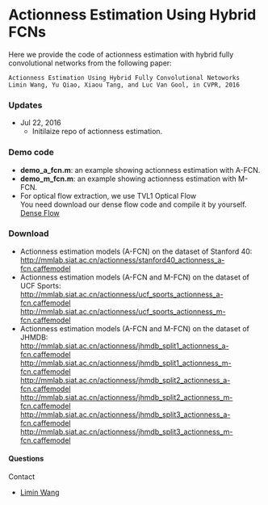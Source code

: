# Actionness Estimation Using Hybrid FCNs
Here we provide the code of actionness estimation with hybrid fully convolutional networks from the following paper:

    Actionness Estimation Using Hybrid Fully Convolutional Netoworks
    Limin Wang, Yu Qiao, Xiaou Tang, and Luc Van Gool, in CVPR, 2016
    
### Updates

- Jul 22, 2016
  * Initilaize repo of actionness estimation.

### Demo code
- **demo_a_fcn.m**: an example showing actionness estimation with A-FCN.
- **demo_m_fcn.m**: an example showing actionness estimation with M-FCN.
- For optical flow extraction, we use TVL1 Optical Flow </br>
You need download our dense flow code and compile it by yourself. [Dense Flow](https://github.com/wanglimin/dense_flow)
  
### Download
- Actionness estimation models (A-FCN) on the dataset of Stanford 40: <br />
  http://mmlab.siat.ac.cn/actionness/stanford40_actionness_a-fcn.caffemodel
- Actionness estimation models (A-FCN and M-FCN) on the dataset of UCF Sports: <br />
  http://mmlab.siat.ac.cn/actionness/ucf_sports_actionness_a-fcn.caffemodel
  http://mmlab.siat.ac.cn/actionness/ucf_sports_actionness_m-fcn.caffemodel
- Actionness estimation models (A-FCN and M-FCN) on the dataset of JHMDB: <br />
  http://mmlab.siat.ac.cn/actionness/jhmdb_split1_actionness_a-fcn.caffemodel
  http://mmlab.siat.ac.cn/actionness/jhmdb_split1_actionness_m-fcn.caffemodel <br />
  http://mmlab.siat.ac.cn/actionness/jhmdb_split2_actionness_a-fcn.caffemodel
  http://mmlab.siat.ac.cn/actionness/jhmdb_split2_actionness_m-fcn.caffemodel <br />
  http://mmlab.siat.ac.cn/actionness/jhmdb_split3_actionness_a-fcn.caffemodel
  http://mmlab.siat.ac.cn/actionness/jhmdb_split3_actionness_m-fcn.caffemodel

#### Questions
Contact 
- [Limin Wang](http://wanglimin.github.io/)


